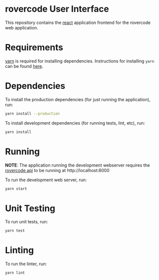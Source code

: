 rovercode User Interface
========================

This repository contains the [react](https://reactjs.org/) application frontend for the rovercode web application.

Requirements
============

[yarn](https://yarnpkg.com/) is required for installing dependencies. Instructions for installing `yarn` can be found [here](https://yarnpkg.com/lang/en/docs/install/).

Dependencies
============

To install the production dependencies (for just running the application), run:
```sh
yarn install --production
```

To install development dependencies (for running tests, lint, etc), run:
```sh
yarn install
```

Running
=======

**NOTE**: The application running the development webserver requires the [rovercode api](https://github.com/rovercode/rovercode-web) to be running at http://localhost:8000

To run the development web server, run:
```sh
yarn start
```

Unit Testing
============

To run unit tests, run:
```sh
yarn test
```

Linting
=======

To run the linter, run:
```sh
yarn lint
```
